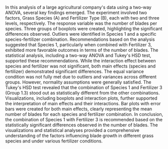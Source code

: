 In this analysis of a large agricultural company's data using a two-way ANOVA, several key findings emerged. The experiment involved two factors, Grass Species (A) and Fertilizer Type (B), each with two and three levels, respectively. The response variable was the number of blades per species. Three groups of boxplots were created, highlighting the significant differences observed. Outliers were identified in Species 1 and a specific species-fertilizer combination.
Recommendations based on the analysis suggested that Species 1, particularly when combined with Fertilizer 3, exhibited more favorable outcomes in terms of the number of blades. The statistical analysis, including a two-way ANOVA and Tukey's HSD test, supported these recommendations. While the interaction effect between species and fertilizer was not significant, both main effects (species and fertilizer) demonstrated significant differences.
The equal variance condition was not fully met due to outliers and variances across different groups. However, normality assumptions were generally satisfied. The Tukey's HSD test revealed that the combination of Species 1 and Fertilizer 3 (Group 1.3) stood out as statistically different from the other combinations.
Visualizations, including boxplots and interaction plots, further supported the interpretation of main effects and their interactions. Bar plots with error bars were created for both main effects, clearly representing the mean number of blades for each species and fertilizer combination.
In conclusion, the combination of Species 1 with Fertilizer 3 is recommended based on the statistically significant differences observed in the number of blades. The visualizations and statistical analyses provided a comprehensive understanding of the factors influencing blade growth in different grass species and under various fertilizer conditions.
